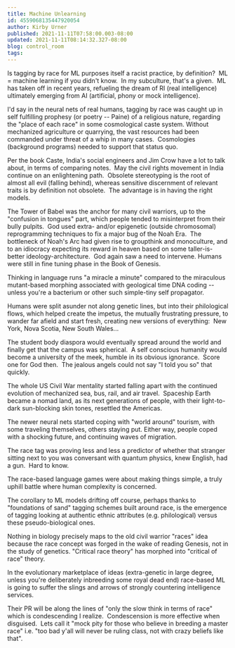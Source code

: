 ```yaml
---
title: Machine Unlearning
id: 4559068135447920054
author: Kirby Urner
published: 2021-11-11T07:58:00.003-08:00
updated: 2021-11-11T08:14:32.327-08:00
blog: control_room
tags: 
---
```


Is tagging by race for ML purposes itself a racist practice, by definition?  ML = machine learning if you didn't know.  In my subculture, that's a given.  ML has taken off in recent years, refueling the dream of RI (real intelligence) ultimately emerging from AI (artificial, phony or mock intelligence).

I'd say in the neural nets of real humans, tagging by race was caught up in self fulfilling prophesy (or poetry -- Paine) of a religious nature, regarding the "place of each race" in some cosmological caste system. Without mechanized agriculture or quarrying, the vast resources had been commanded under threat of a whip in many cases.  Cosmologies (background programs) needed to support that status quo.

Per the book Caste, India's social engineers and Jim Crow have a lot to talk about, in terms of comparing notes.  May the civil rights movement in India continue on an enlightening path.  Obsolete stereotyping is the root of almost all evil (falling behind), whereas sensitive discernment of relevant traits is by definition not obsolete.  The advantage is in having the right models.

The Tower of Babel  was the anchor for many civil warriors, up to the "confusion in tongues" part, which people tended to misinterpret from their bully pulpits.  God used extra- and/or epigenetic (outside chromosomal) reprogramming techniques to fix a major bug of the Noah Era.  The bottleneck of Noah's Arc had given rise to groupthink and monoculture, and to an idiocracy expecting its reward in heaven based on some taller-is-better ideology-architecture.  God again saw a need to intervene. Humans were still in fine tuning phase in the Book of Genesis.

Thinking in language runs "a miracle a minute" compared to the miraculous mutant-based morphing associated with geological time DNA coding -- unless you're a bacterium or other such simple-tiny self propagator.  

Humans were split asunder not along genetic lines, but into their philological flows, which helped create the impetus, the mutually frustrating pressure, to wander far afield and start fresh, creating new versions of everything:  New York, Nova Scotia, New South Wales...  

The student body diaspora would eventually spread around the world and finally get that the campus was spherical.  A self conscious humanity would become a university of the meek, humble in its obvious ignorance.  Score one for God then.  The jealous angels could not say "I told you so" that quickly.

The whole US Civil War mentality started falling apart with the continued evolution of mechanized sea, bus, rail, and air travel.  Spaceship Earth became a nomad land, as its next generations of people, with their light-to-dark sun-blocking skin tones, resettled the Americas. 

The newer neural nets started coping with "world around" tourism, with some traveling themselves, others staying put. Either way, people coped with a shocking future, and continuing waves of migration.

The race tag was proving less and less a predictor of whether that stranger sitting next to you was conversant with quantum physics, knew English, had a gun.  Hard to know.  

The race-based language games were about making things simple, a truly uphill battle where human complexity is concerned.

The corollary to ML models drifting off course, perhaps thanks to "foundations of sand" tagging schemes built around race, is the emergence of tagging looking at authentic ethnic attributes (e.g. philological) versus these pseudo-biological ones.  

Nothing in biology precisely maps to the old civil warrior "races" idea because the race concept was forged in the wake of reading Genesis, not in the study of genetics. "Critical race theory" has morphed into "critical of race" theory.

In the evolutionary marketplace of ideas (extra-genetic in large degree, unless you're deliberately inbreeding some royal dead end) race-based ML is going to suffer the slings and arrows of strongly countering intelligence services.  

Their PR will be along the lines of "only the slow think in terms of race" which is condescending I realize.  Condescension is more effective when disguised.  Lets call it "mock pity for those who believe in breeding a master race" i.e. "too bad y'all will never be ruling class, not with crazy beliefs like that".